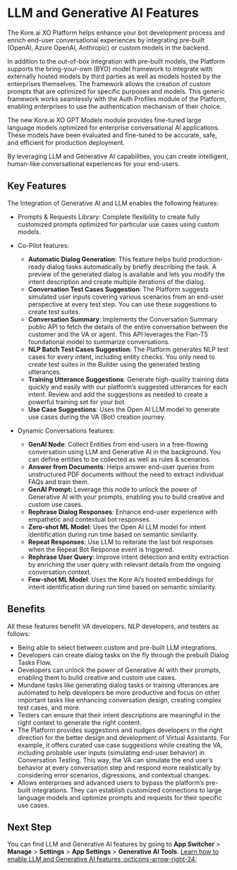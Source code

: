 # LLM and Generative AI Features

The Kore.ai XO Platform helps enhance your bot development process and enrich end-user conversational experiences by integrating pre-built (OpenAI, Azure OpenAI, Anthropic) or custom models in the backend.

In addition to the out-of-box integration with pre-built models, the Platform supports the bring-your-own (BYO) model framework to integrate with externally hosted models by third parties as well as models hosted by the enterprises themselves. The framework allows the creation of custom prompts that are optimized for specific purposes and models. This generic framework works seamlessly with the Auth Profiles module of the Platform, enabling enterprises to use the authentication mechanism of their choice.

The new Kore.ai XO GPT Models module provides fine-tuned large language models optimized for enterprise conversational AI applications. These models have been evaluated and fine-tuned to be accurate, safe, and efficient for production deployment.

By leveraging LLM and Generative AI capabilities, you can create intelligent, human-like conversational experiences for your end-users.

## Key Features

The Integration of Generative AI and LLM enables the following features:

* Prompts & Requests Library: Complete flexibility to create fully customized prompts optimized for particular use cases using custom models.
* Co-Pilot features:
    * **Automatic Dialog Generation**: This feature helps build production-ready dialog tasks automatically by briefly describing the task. A preview of the generated dialog is available and lets you modify the intent description and create multiple iterations of the dialog.
    * **Conversation Test Cases Suggestion**: The Platform suggests simulated user inputs covering various scenarios from an end-user perspective at every test step. You can use these suggestions to create test suites.
    * **Conversation Summary**: Implements the Conversation Summary public API to fetch the details of the entire conversation between the customer and the VA or agent. This API leverages the Flan-T5 foundational model to summarize conversations.
    * **NLP Batch Test Cases Suggestion**: The Platform generates NLP test cases for every intent, including entity checks. You only need to create test suites in the Builder using the generated testing utterances.
    * **Training Utterance Suggestions**: Generate high-quality training data quickly and easily with our platform’s suggested utterances for each intent. Review and add the suggestions as needed to create a powerful training set for your bot.    
    * **Use Case Suggestions**: Uses the Open AI LLM model to generate use cases during the VA (Bot) creation journey.
    
* Dynamic Conversations features:
    * **GenAI Node**: Collect Entities from end-users in a free-flowing conversation using LLM and Generative AI in the background. You can define entities to be collected as well as rules & scenarios.
    * **Answer from Documents**: Helps answer end-user queries from unstructured PDF documents without the need to extract individual FAQs and train them.
    * **GenAI Prompt:** Leverage this node to unlock the power of Generative AI with your prompts, enabling you to build creative and custom use cases.
    * **Rephrase Dialog Responses**: Enhance end-user experience with empathetic and contextual bot responses.
    * **Zero-shot ML Model**: Uses the Open AI LLM model for intent identification during run time based on semantic similarity.
    * **Repeat Responses**: Use LLM to reiterate the last bot responses when the Repeat Bot Response event is triggered.
    * **Rephrase User Query**: Improve intent detection and entity extraction by enriching the user query with relevant details from the ongoing conversation context.
    * **Few-shot ML Model**: Uses the Kore Ai’s hosted embeddings for intent identification during run time based on semantic similarity.

## Benefits

All these features benefit VA developers, NLP developers, and testers as follows:
* Being able to select between custom and pre-built LLM integrations.
* Developers can create dialog tasks on the fly through the prebuilt Dialog Tasks Flow.
* Developers can unlock the power of Generative AI with their prompts, enabling them to build creative and custom use cases.
* Mundane tasks like generating dialog tasks or training utterances are automated to help developers be more productive and focus on other important tasks like enhancing conversation design, creating complex test cases, and more.
* Testers can ensure that their intent descriptions are meaningful in the right context to generate the right content.
* The Platform provides suggestions and nudges developers in the right direction for the better design and development of Virtual Assistants. For example, it offers curated use case suggestions while creating the VA, including probable user inputs (simulating end-user behavior) in Conversation Testing. This way, the VA can simulate the end user’s behavior at every conversation step and respond more realistically by considering error scenarios, digressions, and contextual changes.
* Allows enterprises and advanced users to bypass the platform’s pre-built integrations. They can establish customized connections to large language models and optimize prompts and requests for their specific use cases.

## Next Step
You can find LLM and Generative AI features by going to **App Switcher** > **Manage** > **Settings** > **App Settings** > **Generative AI Tools**. [Learn how to enable LLM and Generative AI features :octicons-arrow-right-24:](../../app-settings/generative-ai-tools/introduction.md)

